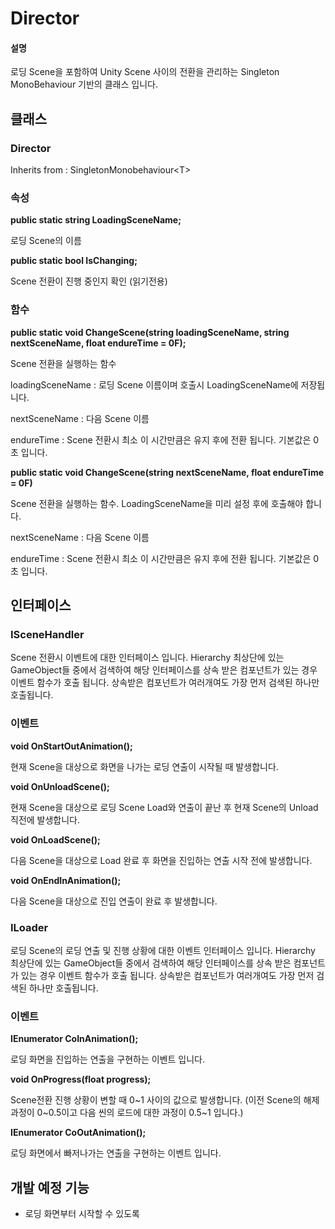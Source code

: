 # Director



#### 설명

로딩 Scene을 포함하여 Unity Scene 사이의 전환을 관리하는 Singleton MonoBehaviour 기반의 클래스 입니다.



## 클래스



### Director

Inherits from : SingletonMonobehaviour\<T>



### 속성



**public static string LoadingSceneName;**

로딩 Scene의 이름



**public static bool IsChanging;**

Scene 전환이 진행 중인지 확인 (읽기전용)



### 함수



**public static void ChangeScene(string loadingSceneName, string nextSceneName, float endureTime = 0F);**

Scene 전환을 실행하는 함수

loadingSceneName : 로딩 Scene 이름이며 호출시 LoadingSceneName에 저장됩니다.

nextSceneName : 다음 Scene 이름

endureTime : Scene 전환시 최소 이 시간만큼은 유지 후에 전환 됩니다. 기본값은 0초 입니다.



**public static void ChangeScene(string nextSceneName, float endureTime = 0F)**

Scene 전환을 실행하는 함수. LoadingSceneName을 미리 설정 후에 호출해야 합니다.

nextSceneName : 다음 Scene 이름

endureTime : Scene 전환시 최소 이 시간만큼은 유지 후에 전환 됩니다. 기본값은 0초 입니다.



## 인터페이스



### ISceneHandler

Scene 전환시 이벤트에 대한 인터페이스 입니다. Hierarchy 최상단에 있는 GameObject들 중에서 검색하여 해당 인터페이스를 상속 받은 컴포넌트가 있는 경우 이벤트 함수가 호출 됩니다. 상속받은 컴포넌트가 여러개여도 가장 먼저 검색된 하나만 호출됩니다.



### 이벤트



**void OnStartOutAnimation();**

현재 Scene을 대상으로 화면을 나가는 로딩 연출이 시작될 때 발생합니다. 



**void OnUnloadScene();**

현재 Scene을 대상으로 로딩 Scene Load와 연출이 끝난 후 현재 Scene의 Unload 직전에 발생합니다. 



**void OnLoadScene();**

다음 Scene을 대상으로 Load 완료 후 화면을 진입하는 연출 시작 전에 발생합니다.



**void OnEndInAnimation();**

다음 Scene을 대상으로 진입 연출이 완료 후 발생합니다.



### ILoader

로딩 Scene의 로딩 연출 및 진행 상황에 대한 이벤트 인터페이스 입니다. Hierarchy 최상단에 있는 GameObject들 중에서 검색하여 해당 인터페이스를 상속 받은 컴포넌트가 있는 경우 이벤트 함수가 호출 됩니다. 상속받은 컴포넌트가 여러개여도 가장 먼저 검색된 하나만 호출됩니다.



### 이벤트



**IEnumerator CoInAnimation();**

로딩 화면을 진입하는 연출을 구현하는 이벤트 입니다.



**void OnProgress(float progress);**

Scene전환 진행 상황이 변할 때 0~1 사이의 값으로 발생합니다. (이전 Scene의 해제 과정이 0~0.5이고 다음 씬의 로드에 대한 과정이 0.5~1 입니다.)



**IEnumerator CoOutAnimation();**

로딩 화면에서 빠저나가는 연출을 구현하는 이벤트 입니다.



## 개발 예정 기능

* 로딩 화면부터 시작할 수 있도록
